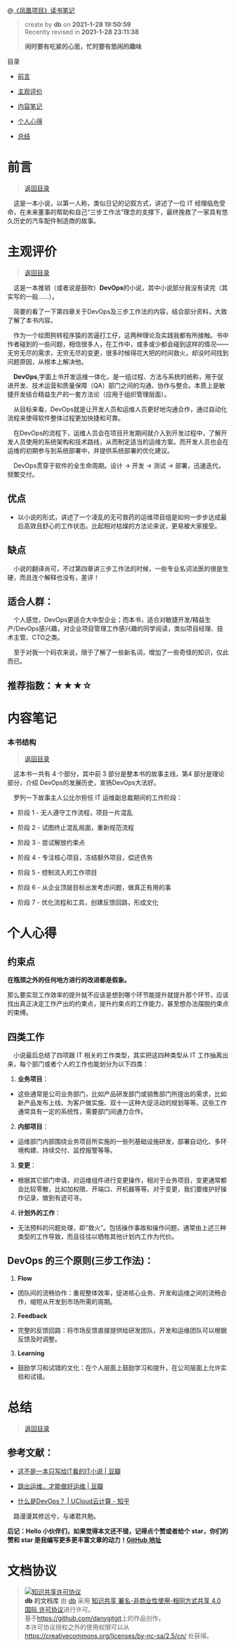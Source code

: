 @[《凤凰项目》读书笔记](https://github.com/danygitgit/document-library)

> create by **db** on **2021-1-28 19:50:59**  
> Recently revised in **2021-1-28 23:11:38**
>
> **闲时要有吃紧的心思，忙时要有悠闲的趣味**

<a id="catalog">目录</a>

- [前言](#preface)

- [主观评价](#book-evaluate)

- [内容笔记](#content-notes)

- [个人心得](#my-learning)

- [总结](#summary)

# <a  id="preface">前言</a>

> [返回目录](#catalog)

&emsp;这是一本小说，以第一人称，类似日记的记叙方式，讲述了一位 IT 经理临危受命，在未来董事的帮助和自己“三步工作法”理念的支撑下，最终挽救了一家具有悠久历史的汽车配件制造商的故事。

# <a  id="book-evaluate">主观评价</a>

> [返回目录](#catalog)

&emsp;这是一本推销（或者说是鼓吹）**DevOps**的小说，其中小说部分我没有读完（其实写的一般……）。

&emsp;简要的看了一下第四章关于DevOps及三步工作法的内容，结合部分资料，大致了解了本书内容。

&emsp;作为一个绘图狗转程序猿的苦逼打工仔，这两种理论及实践我都有所接触。书中作者碰到的一些问题，相信很多人，在工作中，或多或少都会碰到这样的情况——无穷无尽的需求，无穷无尽的变更，很多时候得花大把的时间救火，却没时间找到问题原因，从根本上解决他。

&emsp;**DevOps**,字面上书开发运维一体化，是一组过程、方法与系统的统称，用于促进开发、技术运营和质量保障（QA）部门之间的沟通、协作与整合。本质上是敏捷开发结合精益生产的一套方法论（应用于组织管理层面）。

&emsp;从目标来看，DevOps就是让开发人员和运维人员更好地沟通合作，通过自动化流程来使得软件整体过程更加快捷和可靠。

&emsp;在DevOps的流程下，运维人员会在项目开发期间就介入到开发过程中，了解开发人员使用的系统架构和技术路线，从而制定适当的运维方案。而开发人员也会在运维的初期参与到系统部署中，并提供系统部署的优化建议。 

&emsp;DevOps贯穿于软件的全生命周期。设计 -> 开发  -> 测试 -> 部署，迅速迭代，频繁交付。

## 优点

-  以小说的形式，讲述了一个凌乱的无可救药的运维项目组是如何一步步达成最后高效且舒心的工作状态。比起相对枯燥的方法论来说，更易被大家接受。

## 缺点

&emsp;小说的翻译尚可，不过第四章讲三步工作法的时候，一些专业名词法医的很是生硬，而且连个解释也没有，差评！

## 适合人群：

&emsp;个人感觉，DevOps更适合大中型企业；而本书，适合对敏捷开发/精益生产/DevOps感兴趣，对企业项目管理工作感兴趣的同学阅读，类似项目经理、技术主管、CTO之类。

&emsp;至于对我一个码农来说，限于了解了一些新名词，增加了一些奇怪的知识，仅此而已。

## 推荐指数：★★★☆

# <a  id="content-notes">内容笔记</a>

### 本书结构

> [返回目录](#catalog)

&emsp;这本书一共有 4 个部分，其中前 3 部分是整本书的故事主线，第4 部分是理论部分，介绍 DevOps的发展历史，宣扬DevOps大法好。

&emsp;罗列一下故事主人公比尔担任 IT 运维副总裁期间的工作阶段：

- 阶段 1 - 无人遵守工作流程，项目一片混乱

- 阶段 2 - 试图终止混乱局面，重新规范流程

- 阶段 3 - 尝试解放约束点

- 阶段 4 - 专注核心项目，冻结额外项目，偿还债务

- 阶段 5 - 控制流入的工作项目

- 阶段 6 - 从企业顶层目标出发考虑问题，做真正有用的事

- 阶段 7 - 优化流程和工具，创建反馈回路，形成文化

# <a  id="my-learning)">个人心得</a>

## 约束点

**在瓶颈之外的任何地方进行的改进都是假象。**

那么要实现工作效率的提升就不应该是想到哪个环节能提升就提升那个环节，应该找出真正决定工作产出的约束点，提升约束点的工作能力，甚至想办法摆脱约束点的束缚。

## 四类工作

&emsp;小说最后总结了四项跟 IT 相关的工作类型，其实把这四种类型从 IT 工作抽离出来，每个部门或者个人的工作也能划分为以下四类：

1. **业务项目**：

- 这些通常是公司业务部门，比如产品研发部门或销售部门所提出的需求，比如新产品发布上线、为客户做实施、双十一这种大促活动的规划等等。这些工作通常具有一定的系统性，需要部门间通力合作。

2. **内部项目**：

- 运维部门内部围绕业务项目所实施的一些列基础设施研发，部署自动化、多环境构建、持续交付、监控报警等等。

3. **变更**：

- 根据其它部门申请，对运维组件进行变更操作，相对于业务项目，变更通常都会比较零散，比如加权限、开端口、开机器等等。对于变更，我们要维护好操作记录，做到有迹可寻。

4. **计划外的工作**：

- 无法预料的问题处理，即“救火”。包括操作事故和操作问题，通常由上述三种类型的工作导致，而且往往以牺牲其他计划内工作为代价。

## DevOps 的三个原则(三步工作法)：

1.  **Flow** 
-  团队间的流畅协作：重视整体效率，促进核心业务、开发和运维之间的流畅合作，缩短从开发到市场所需的周期。

2. **Feedback** 
- 完整的反馈回路：将市场反馈直接提供给研发团队，开发和运维团队可以根据反馈及时调整。

3. **Learning** 
- 鼓励学习和试错的文化：在个人层面上鼓励学习和提升，在公司层面上允许实验和试错。


# <a  id="summary">总结</a>

> [返回目录](#catalog)

## 参考文献：

- [这不是一本只写给IT看的IT小说 | 豆瓣 ](https://book.douban.com/review/9898756/)

- [跳出运维，才能做好运维 | 豆瓣 ](https://book.douban.com/review/9346219/)
  
- [什么是DevOps？ | UCloud云计算 - 知乎 ](https://www.zhihu.com/question/58702398/answer/1691681949)

&emsp;路漫漫其修远兮，与诸君共勉。

**后记：Hello 小伙伴们，如果觉得本文还不错，记得点个赞或者给个 star，你们的赞和 star 是我编写更多更丰富文章的动力！[GitHub 地址](https://github.com/danygitgit/document-library)**

# 文档协议

> <a rel="license" href="http://creativecommons.org/licenses/by-nc-sa/4.0/"><img alt="知识共享许可协议" style="border-width:0" src="//p3-juejin.byteimg.com/tos-cn-i-k3u1fbpfcp/c2c2a873bdad472f88ee6143620245de~tplv-k3u1fbpfcp-zoom-1.image" /></a><br /><a xmlns:dct="http://purl.org/dc/terms/" property="dct:title">**db** 的文档库</a> 由 <a xmlns:cc="http://creativecommons.org/ns#" href="db" property="cc:attributionName" rel="cc:attributionURL">db</a> 采用 <a rel="license" href="http://creativecommons.org/licenses/by-nc-sa/4.0/">知识共享 署名-非商业性使用-相同方式共享 4.0 国际 许可协议</a>进行许可。<br />基于<a xmlns:dct="http://purl.org/dc/terms/" href="https://github.com/danygitgit" rel="dct:source">https://github.com/danygitgit</a>上的作品创作。<br />本许可协议授权之外的使用权限可以从 <a xmlns:cc="http://creativecommons.org/ns#" href="https://creativecommons.org/licenses/by-nc-sa/2.5/cn/" rel="cc:morePermissions">https://creativecommons.org/licenses/by-nc-sa/2.5/cn/</a> 处获得。
